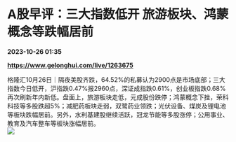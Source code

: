# A股早评：三大指数低开 旅游板块、鸿蒙概念等跌幅居前

**2023-10-26 01:35**

**https://www.gelonghui.com/live/1263675**

格隆汇10月26日｜隔夜美股齐跌，64.52%的私募认为2900点是市场底部；三大指数今日低开，沪指跌0.47%报2960点，深证成指跌0.61%，创业板指跌0.68%再次刷新年内新低。盘面上，旅游板块走低，元成股份跌停；鸿蒙概念下挫，荣科科技等多股跌超5%；减肥药板块走弱，双鹭药业领跌；光伏设备、煤炭及锂电池等板块跌幅居前。另外，水利基建股继续活跃，冠龙节能等多股涨停；公用事业、教育及汽车整车等板块涨幅居前。  
![](https://img5.gelonghui.com/live/a6279-936c52ee-03a2-414f-a263-d2d56d20485a.jpg)